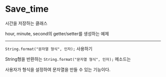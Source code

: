 # Save_time

시간을 저장하는 클래스

hour, minute, second의 getter/setter를 생성하는 예제

---

``String.format("문자열 형식", 인자);`` 사용하기

String형을 반환하는 ``String.format("문자열 형식", 인자);`` 메소드는 

사용자가 형식을 설정하여 문자열을 만들 수 있는 기능이다.